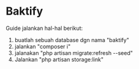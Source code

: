 # Baktify
Guide jalankan hal-hal berikut:
1. buatlah sebuah database dgn nama "baktify"
2. jalankan "composer i"
3. jalanakan "php artisan migrate:refresh --seed"
4. Jalankan "php artisan storage:link"
